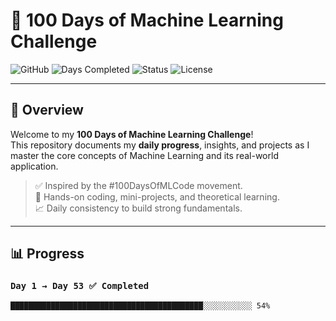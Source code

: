 # 🧠 100 Days of Machine Learning Challenge

![GitHub](https://img.shields.io/badge/ML-Challenge-blue?style=for-the-badge&logo=python)
![Days Completed](https://img.shields.io/badge/Days_Completed-53%2F100-success?style=for-the-badge)
![Status](https://img.shields.io/badge/Status-In_Progress-yellow?style=for-the-badge)
![License](https://img.shields.io/badge/License-MIT-lightgrey?style=for-the-badge)

---

## 🚀 Overview

Welcome to my **100 Days of Machine Learning Challenge**!  
This repository documents my **daily progress**, insights, and projects as I master the core concepts of Machine Learning and its real-world application.

> ✅ Inspired by the #100DaysOfMLCode movement.  
> 🧩 Hands-on coding, mini-projects, and theoretical learning.  
> 📈 Daily consistency to build strong fundamentals.

---

## 📊 Progress

### `Day 1 → Day 53 ✅ Completed`
```text
███████████████████████████████████████████░░░░░░░░░░░ 54%
